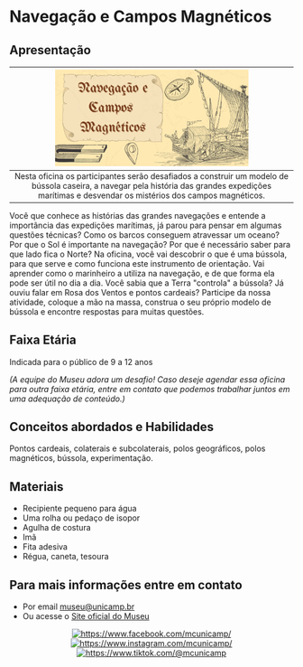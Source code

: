 # Navegação e Campos Magnéticos

## Apresentação

|<img src="navega.png" width="70%" height="70%"> |
|:-------------:|
| Nesta oficina os participantes serão desafiados a construir um modelo de bússola caseira, a navegar pela história das grandes expedições marítimas e desvendar os mistérios dos campos magnéticos. |

Você que conhece as histórias das grandes navegações e entende a importância das expedições marítimas, já parou para pensar em algumas questões técnicas?
Como os barcos conseguem atravessar um oceano? Por que o Sol é importante na navegação? Por que é necessário saber para que lado fica o Norte?
Na oficina, você vai descobrir o que é uma bússola, para que serve e como funciona este instrumento de orientação. Vai aprender como o marinheiro a utiliza na navegação, e de que forma ela pode ser útil no dia a dia. 
Você sabia que a Terra "controla" a bússola? Já ouviu falar em Rosa dos Ventos e pontos cardeais? Participe da nossa atividade, coloque a mão na massa, construa o seu próprio modelo de bússola e encontre respostas para muitas questões. 

## Faixa Etária

Indicada para o público de 9 a 12 anos

*(A equipe do Museu adora um desafio! Caso deseje agendar essa oficina para outra faixa etária, entre em contato que podemos trabalhar juntos em uma adequação de conteúdo.)*

## Conceitos abordados e Habilidades
Pontos cardeais, colaterais e subcolaterais, polos geográficos, polos magnéticos, bússola, experimentação.

## Materiais

* Recipiente pequeno para água 
* Uma rolha ou pedaço de isopor
* Agulha de costura
* Imã
* Fita adesiva
* Régua, caneta, tesoura


## Para mais informações entre em contato

* Por email museu@unicamp.br
* Ou acesse o [Site oficial do Museu](https://www.mc.unicamp.br/visite)

<div align="center">
  <a href="https://www.facebook.com/mcunicamp/">
    <img src="../facebook-ícone.png" alt="https://www.facebook.com/mcunicamp/" width="5%" height="5%"> 
  <a href="https://www.instagram.com/mcunicamp/">
    <img src="../instagram-ícone.png" alt="https://www.instagram.com/mcunicamp/" width="5%" height="5%"> 
  <a href="https://www.tiktok.com/@mcunicamp">
    <img src="../tiktok-ícone.png" alt="https://www.tiktok.com/@mcunicamp" width="5%" height="5%">

